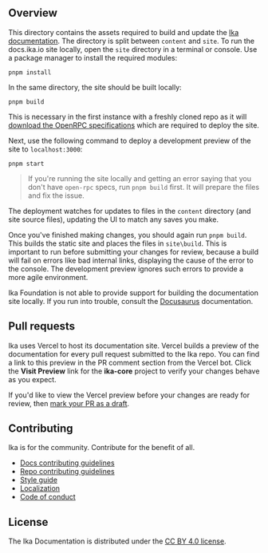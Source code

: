 ## Overview

This directory contains the assets required to build and update the [Ika documentation](https://docs.ika.io). The directory is split between `content` and `site`. To run the docs.ika.io site locally, open the `site` directory in a terminal or console. Use a package manager to install the required modules:

```shell
pnpm install
```

In the same directory, the site should be built locally:

```shell
pnpm build
```

This is necessary in the first instance with a freshly cloned repo as it will [download the OpenRPC specifications](/docs/site/src/utils/getopenrpcspecs.js) which are required to deploy the site.

Next, use the following command to deploy a development preview of the site to `localhost:3000`:

```shell
pnpm start
```

> If you're running the site locally and getting an error saying that you don't have `open-rpc` specs, run `pnpm build` first. It will prepare the files and fix the issue.

The deployment watches for updates to files in the `content` directory (and site source files), updating the UI to match any saves you make. 

Once you've finished making changes, you should again run `pnpm build`. This builds the static site and places the files in `site\build`. This is important to run before submitting your changes for review, because a build will fail on errors like bad internal links, displaying the cause of the error to the console. The development preview ignores such errors to provide a more agile environment.

Ika Foundation is not able to provide support for building the documentation site locally. If you run into trouble, consult the [Docusaurus](https://docusaurus.io/) documentation.

## Pull requests

Ika uses Vercel to host its documentation site. Vercel builds a preview of the documentation for every pull request submitted to the Ika repo. You can find a link to this preview in the PR comment section from the Vercel bot. Click the **Visit Preview** link for the **ika-core** project to verify your changes behave as you expect.

If you'd like to view the Vercel preview before your changes are ready for review, then [mark your PR as a draft](https://github.blog/2019-02-14-introducing-draft-pull-requests/).



## Contributing

Ika is for the community. Contribute for the benefit of all.

- [Docs contributing guidelines](https://docs.ika.io/references/contribute/contribution-process)
- [Repo contributing guidelines](https://docs.ika.io/contribute-to-ika-repos)
- [Style guide](https://docs.ika.io/style-guide)
- [Localization](https://docs.ika.io/localize-ika-docs)
- [Code of conduct](https://docs.ika.io/contribute/code-of-conduct)

## License

The Ika Documentation is distributed under the [CC BY 4.0 license](../LICENSE-docs).
